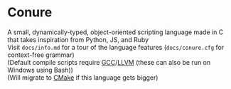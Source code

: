 # Conure
A small, dynamically-typed, object-oriented scripting language made in C that takes inspiration from Python, JS, and Ruby<br/>
Visit `docs/info.md` for a tour of the language features (`docs/conure.cfg` for context-free grammar)<br/>
(Default compile scripts require [GCC](https://gcc.gnu.org)/[LLVM](http://llvm.org) (these can also be run on Windows using Bash))<br/>
(Will migrate to [CMake](https://cmake.org) if this language gets bigger)
